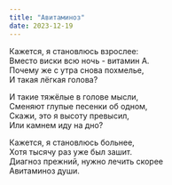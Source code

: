 ```yaml
---
title: "Авитаминоз"
date: 2023-12-19
---
```


Кажется, я становлюсь взрослее:<br/>
Вместо виски всю ночь - витамин А.<br/>
Почему же с утра снова похмелье,<br/>
И такая лёгкая голова?

И такие тяжёлые в голове мысли,<br/>
Сменяют глупые песенки об одном,<br/>
Скажи, это я высоту превысил,<br/>
Или камнем иду на дно?

Кажется, я становлюсь больнее,<br/>
Хотя тысячу раз уже был зашит.<br/>
Диагноз прежний, нужно лечить скорее<br/>
Авитаминоз души.
